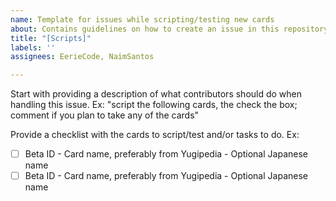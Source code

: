 ```yaml
---
name: Template for issues while scripting/testing new cards
about: Contains guidelines on how to create an issue in this repository
title: "[Scripts]"
labels: ''
assignees: EerieCode, NaimSantos

---
```


Start with providing a description of what contributors should do when handling this issue. Ex: "script the following cards, the check the box; comment if you plan to take any of the cards"

Provide a checklist with the cards to script/test and/or tasks to do. Ex:
- [ ] Beta ID - Card name, preferably from Yugipedia - Optional Japanese name
- [ ] Beta ID - Card name, preferably from Yugipedia - Optional Japanese name
